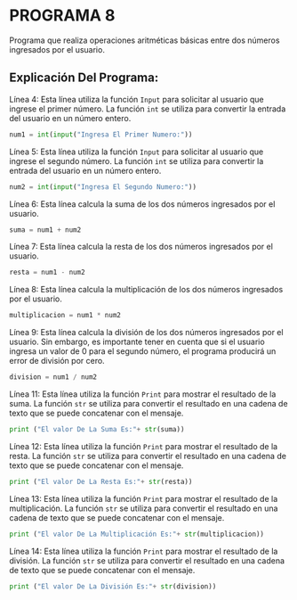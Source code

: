 # PROGRAMA 8 
Programa que realiza operaciones aritméticas básicas entre dos números ingresados por el usuario.
## Explicación Del Programa:

Línea 4: Esta línea utiliza la función `Input` para solicitar al usuario que ingrese el primer número. La función `int` se utiliza para convertir la entrada del usuario en un número entero.

```python
num1 = int(input("Ingresa El Primer Numero:"))
```

Línea 5: Esta línea utiliza la función `Input` para solicitar al usuario que ingrese el segundo número. La función `int` se utiliza para convertir la entrada del usuario en un número entero.

```python
num2 = int(input("Ingresa El Segundo Numero:"))
```

Línea 6: Esta línea calcula la suma de los dos números ingresados por el usuario.

```python
suma = num1 + num2
```

Línea 7: Esta línea calcula la resta de los dos números ingresados por el usuario.

```python
resta = num1 - num2
```

Línea 8: Esta línea calcula la multiplicación de los dos números ingresados por el usuario.

```python
multiplicacion = num1 * num2
```

Línea 9: Esta línea calcula la división de los dos números ingresados por el usuario. Sin embargo, es importante tener en cuenta que si el usuario ingresa un valor de 0 para el segundo número, el programa producirá un error de división por cero.

```python
division = num1 / num2
```

Línea 11: Esta línea utiliza la función `Print` para mostrar el resultado de la suma. La función `str` se utiliza para convertir el resultado en una cadena de texto que se puede concatenar con el mensaje.

```python
print ("El valor De La Suma Es:"+ str(suma))
```

Línea 12: Esta línea utiliza la función `Print` para mostrar el resultado de la resta. La función `str` se utiliza para convertir el resultado en una cadena de texto que se puede concatenar con el mensaje.

```python
print ("El valor De La Resta Es:"+ str(resta))
```

Línea 13: Esta línea utiliza la función `Print` para mostrar el resultado de la multiplicación. La función `str` se utiliza para convertir el resultado en una cadena de texto que se puede concatenar con el mensaje.

```python
print ("El valor De La Multiplicación Es:"+ str(multiplicacion))
```

Línea 14: Esta línea utiliza la función `Print` para mostrar el resultado de la división. La función `str` se utiliza para convertir el resultado en una cadena de texto que se puede concatenar con el mensaje.

```python
print ("El valor De La División Es:"+ str(division))
```

